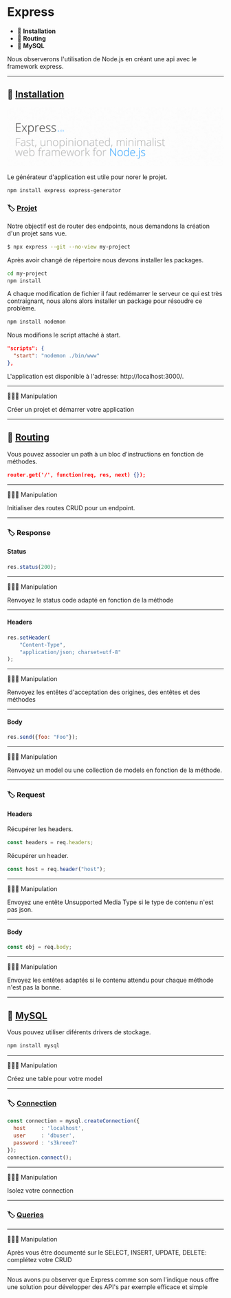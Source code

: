 # Express

*  🔖 **Installation**
*  🔖 **Routing**
*  🔖 **MySQL**

Nous observerons l'utilisation de Node.js en créant une api avec le framework express.

___

## 📑 [Installation](https://expressjs.com/)

![image](./resources/express.png)

Le générateur d'application est utile pour norer le projet.

```bash
npm install express express-generator
```

### 🏷️ **[Projet](https://www.npmjs.com/package/express-generator)**

Notre objectif est de router des endpoints, nous demandons la création d'un projet sans vue.

```bash
$ npx express --git --no-view my-project
```

Après avoir changé de répertoire nous devons installer les packages.

```bash
cd my-project
npm install
```

A chaque modification de fichier il faut redémarrer le serveur ce qui est très contraignant, nous alons alors installer un package pour résoudre ce problème.

```bash
npm install nodemon
```

Nous modifions le script attaché à start.

```json
"scripts": {
  "start": "nodemon ./bin/www"
},
```

L'application est disponible à l'adresse: http://localhost:3000/.

___

👨🏻‍💻 Manipulation

Créer un projet et démarrer votre application

___

## 📑 [Routing](https://expressjs.com/fr/starter/basic-routing.html)

Vous pouvez associer un path à un bloc d'instructions en fonction de méthodes.

```json
router.get('/', function(req, res, next) {});
```

___

👨🏻‍💻 Manipulation

Initialiser des routes CRUD pour un endpoint.
___


### 🏷️ **Response**

#### **Status**

```js
res.status(200);
```
___

👨🏻‍💻 Manipulation

Renvoyez le status code adapté en fonction de la méthode
___


#### **Headers**

```js
res.setHeader(
    "Content-Type",
    "application/json; charset=utf-8"
);
```
___

👨🏻‍💻 Manipulation

Renvoyez les entêtes d'acceptation des origines, des entêtes et des méthodes
___

#### **Body**

```js
res.send({foo: "Foo"});
```

___

👨🏻‍💻 Manipulation

Renvoyez un model ou une collection de models en fonction de la méthode.
___

### 🏷️ **Request**

#### **Headers**

Récupérer les headers.

```js
const headers = req.headers;
```

Récupérer un header.

```js
const host = req.header("host");
```

___

👨🏻‍💻 Manipulation

Envoyez une entête Unsupported Media Type si le type de contenu n'est pas json.
___

#### **Body**

```js
const obj = req.body;
```

___

👨🏻‍💻 Manipulation

Envoyez les entêtes adaptés si le contenu attendu pour chaque méthode n'est pas la bonne.
___

## 📑 [MySQL](https://expressjs.com/fr/guide/database-integration.html#mysql)

Vous pouvez utiliser diférents drivers de stockage.

```bash
npm install mysql
```
___

👨🏻‍💻 Manipulation

Créez une table pour votre model
___

### 🏷️ **[Connection](https://www.npmjs.com/package/mysql#establishing-connections)**

```js
const connection = mysql.createConnection({
  host     : 'localhost',
  user     : 'dbuser',
  password : 's3kreee7'
});
connection.connect();
```
___

👨🏻‍💻 Manipulation

Isolez votre connection
___

### 🏷️ **[Queries](https://www.npmjs.com/package/mysql#performing-queries)**

___

👨🏻‍💻 Manipulation

Après vous être documenté sur le SELECT, INSERT, UPDATE, DELETE: complétez votre CRUD

___

Nous avons pu observer que Express comme son som l'indique nous offre une solution pour développer des API's par exemple efficace et simple